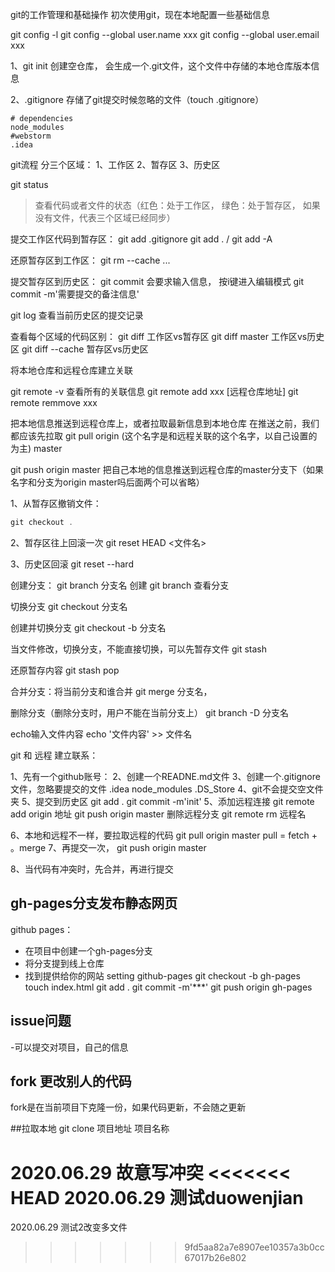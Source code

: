 git的工作管理和基础操作
初次使用git，现在本地配置一些基础信息

git config -l
git config --global user.name xxx
git config --global user.email xxx

1、git init
创建空仓库， 会生成一个.git文件，这个文件中存储的本地仓库版本信息

2、.gitignore
存储了git提交时候忽略的文件（touch .gitignore）
```
# dependencies
node_modules
#webstorm
.idea
```


git流程
分三个区域：
1、工作区
2、暂存区
3、历史区

git status
>查看代码或者文件的状态（红色：处于工作区， 绿色：处于暂存区， 如果没有文件，代表三个区域已经同步）

提交工作区代码到暂存区：
git add .gitignore
git add .  / git add -A

还原暂存区到工作区：
git rm --cache ...

提交暂存区到历史区：
git commit 
会要求输入信息， 按i键进入编辑模式
git commit -m'需要提交的备注信息'


git log 
查看当前历史区的提交记录

查看每个区域的代码区别：
git diff  工作区vs暂存区
git diff master  工作区vs历史区
git diff --cache  暂存区vs历史区


将本地仓库和远程仓库建立关联

git remote -v  查看所有的关联信息
git remote add xxx [远程仓库地址]
git remote remmove xxx

把本地信息推送到远程仓库上，或者拉取最新信息到本地仓库
在推送之前，我们都应该先拉取
git pull origin (这个名字是和远程关联的这个名字，以自己设置的为主) master

git push origin master
把自己本地的信息推送到远程仓库的master分支下（如果名字和分支为origin master吗后面两个可以省略）



1、从暂存区撤销文件：
```javascript
git checkout .
```
2、暂存区往上回滚一次
git reset HEAD <文件名>

3、历史区回滚
git reset --hard

创建分支：
git branch 分支名  创建
git branch  查看分支

切换分支
git checkout 分支名

创建并切换分支
git checkout -b 分支名

当文件修改，切换分支，不能直接切换，可以先暂存文件
git stash

还原暂存内容
git stash pop

合并分支：将当前分支和谁合并
git merge 分支名，

删除分支（删除分支时，用户不能在当前分支上）
git branch -D 分支名


echo输入文件内容
echo '文件内容' >> 文件名


git 和 远程 建立联系：

1、先有一个github账号：
2、创建一个READNE.md文件
3、创建一个.gitignore文件，忽略要提交的文件
   .idea
   node_modules
   .DS_Store
4、git不会提交空文件夹
5、提交到历史区
    git add .
    git commit -m'init'
5、添加远程连接
    git remote add origin 地址
    git push origin master
    删除远程分支
    git remote rm 远程名
    
6、本地和远程不一样，要拉取远程的代码
 git pull origin master
 pull = fetch + 。merge
 7、再提交一次， git push origin master
 
 8、当代码有冲突时，先合并，再进行提交                                                         

## gh-pages分支发布静态网页
github pages：
- 在项目中创建一个gh-pages分支
- 将分支提到线上仓库
- 找到提供给你的网站 setting github-pages
git checkout -b gh-pages
touch index.html
git add .
git commit -m'***'
git push origin gh-pages

## issue问题
-可以提交对项目，自己的信息

## fork 更改别人的代码
fork是在当前项目下克隆一份，如果代码更新，不会随之更新

##拉取本地
git clone 项目地址  项目名称  

2020.06.29 故意写冲突
<<<<<<< HEAD
2020.06.29 测试duowenjian 
=======
2020.06.29 测试2改变多文件
>>>>>>> 9fd5aa82a7e8907ee10357a3b0cc67017b26e802
